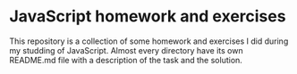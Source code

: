 # JavaScript homework and exercises

This repository is a collection of some homework and exercises I did during my studding of JavaScript. Almost every directory have its own README.md file with a description of the task and the solution.

